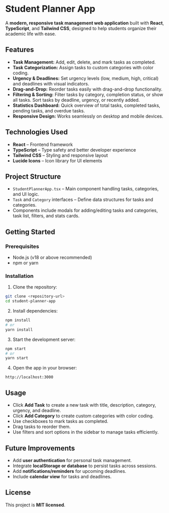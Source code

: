 
# Student Planner App

A **modern, responsive task management web application** built with **React**, **TypeScript**, and **Tailwind CSS**, designed to help students organize their academic life with ease.

## Features

* **Task Management:** Add, edit, delete, and mark tasks as completed.
* **Task Categorization:** Assign tasks to custom categories with color coding.
* **Urgency & Deadlines:** Set urgency levels (low, medium, high, critical) and deadlines with visual indicators.
* **Drag-and-Drop:** Reorder tasks easily with drag-and-drop functionality.
* **Filtering & Sorting:** Filter tasks by category, completion status, or show all tasks. Sort tasks by deadline, urgency, or recently added.
* **Statistics Dashboard:** Quick overview of total tasks, completed tasks, pending tasks, and overdue tasks.
* **Responsive Design:** Works seamlessly on desktop and mobile devices.

## Technologies Used

* **React** – Frontend framework
* **TypeScript** – Type safety and better developer experience
* **Tailwind CSS** – Styling and responsive layout
* **Lucide Icons** – Icon library for UI elements

## Project Structure

* `StudentPlannerApp.tsx` – Main component handling tasks, categories, and UI logic.
* `Task` and `Category` interfaces – Define data structures for tasks and categories.
* Components include modals for adding/editing tasks and categories, task list, filters, and stats cards.

## Getting Started

### Prerequisites

* Node.js (v18 or above recommended)
* npm or yarn

### Installation

1. Clone the repository:

```bash
git clone <repository-url>
cd student-planner-app
```

2. Install dependencies:

```bash
npm install
# or
yarn install
```

3. Start the development server:

```bash
npm start
# or
yarn start
```

4. Open the app in your browser:

```
http://localhost:3000
```

## Usage

* Click **Add Task** to create a new task with title, description, category, urgency, and deadline.
* Click **Add Category** to create custom categories with color coding.
* Use checkboxes to mark tasks as completed.
* Drag tasks to reorder them.
* Use filters and sort options in the sidebar to manage tasks efficiently.

## Future Improvements

* Add **user authentication** for personal task management.
* Integrate **localStorage or database** to persist tasks across sessions.
* Add **notifications/reminders** for upcoming deadlines.
* Include **calendar view** for tasks and deadlines.

## License

This project is **MIT licensed**.
